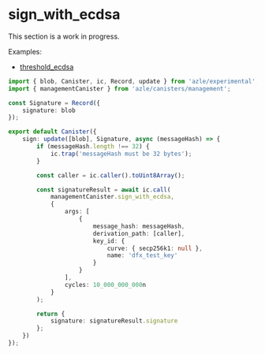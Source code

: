 # sign_with_ecdsa

This section is a work in progress.

Examples:

-   [threshold_ecdsa](https://github.com/demergent-labs/azle/tree/main/examples/motoko_examples/threshold_ecdsa)

```typescript
import { blob, Canister, ic, Record, update } from 'azle/experimental';
import { managementCanister } from 'azle/canisters/management';

const Signature = Record({
    signature: blob
});

export default Canister({
    sign: update([blob], Signature, async (messageHash) => {
        if (messageHash.length !== 32) {
            ic.trap('messageHash must be 32 bytes');
        }

        const caller = ic.caller().toUint8Array();

        const signatureResult = await ic.call(
            managementCanister.sign_with_ecdsa,
            {
                args: [
                    {
                        message_hash: messageHash,
                        derivation_path: [caller],
                        key_id: {
                            curve: { secp256k1: null },
                            name: 'dfx_test_key'
                        }
                    }
                ],
                cycles: 10_000_000_000n
            }
        );

        return {
            signature: signatureResult.signature
        };
    })
});
```
